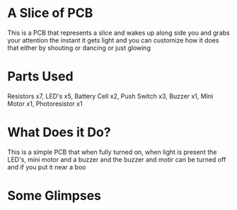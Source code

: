 # A Slice of PCB
This is a PCB that represents a slice and wakes up along side you and grabs your attention the instant it gets light and you can customize how it does that either by shouting or dancing or just glowing
# Parts Used
Resistors x7, LED's x5, Battery Cell x2, Push Switch x3, Buzzer x1, Mini Motor x1, Photoresistor x1
# What Does it Do?
This is a simple PCB that when fully turned on, when light is present the LED's, mini motor and a buzzer and the buzzer and motir can be turned off and if you put it near a boo
# Some Glimpses

